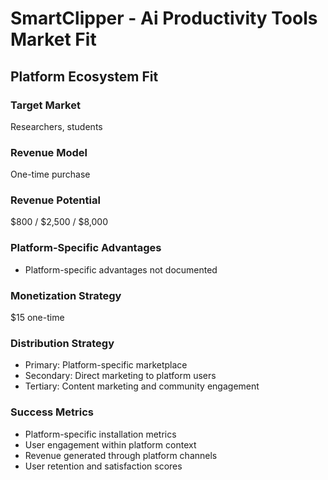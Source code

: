 # SmartClipper - Ai Productivity Tools Market Fit

## Platform Ecosystem Fit

### Target Market
Researchers, students

### Revenue Model
One-time purchase

### Revenue Potential
$800 / $2,500 / $8,000

### Platform-Specific Advantages
- Platform-specific advantages not documented

### Monetization Strategy
$15 one-time

### Distribution Strategy
- Primary: Platform-specific marketplace
- Secondary: Direct marketing to platform users
- Tertiary: Content marketing and community engagement

### Success Metrics
- Platform-specific installation metrics
- User engagement within platform context
- Revenue generated through platform channels
- User retention and satisfaction scores
